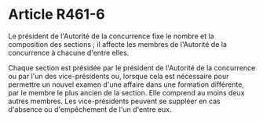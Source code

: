 # Article R461-6

<p>Le président de l'Autorité de la concurrence fixe le nombre et la composition des sections ; il affecte les membres de l'Autorité de la concurrence à chacune d'entre elles.</p><p>Chaque section est présidée par le président de l'Autorité de la concurrence ou par l'un des vice-présidents ou, lorsque cela est nécessaire pour permettre un nouvel examen d'une affaire dans une formation différente, par le membre le plus ancien de la section. Elle comprend au moins deux autres membres. Les vice-présidents peuvent se suppléer en cas d'absence ou d'empêchement de l'un d'entre eux.</p>